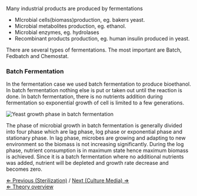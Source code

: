 Many industrial products are produced by fermentations

-   MIcrobial cells(biomass)production, eg. bakers yeast.
-   Microbial metabolites production, eg. ethanol.
-   Microbial enzymes, eg. hydrolases
-   Recombinant products production, eg. human insulin produced in
    yeast.

There are several types of fermentations. The most important are Batch,
Fedbatch and Chemostat.

### Batch Fermentation

In the fermentation case we used batch fermentation to produce
bioethanol. In batch fermentation nothing else is put or taken out until
the reaction is done. In batch fermentation, there is no nutrients
addition during fermentation so exponential growth of cell is limited to
a few generations.

![Yeast growth phase in batch fermentation](https://s3-us-west-2.amazonaws.com/labster/wiki/media/Growth_curve.png "Yeast growth phase in batch fermentation")

The phase of microbial growth in batch fermentation is generally divided
into four phase which are lag phase, log phase or exponential phase and
stationary phase. In lag phase, microbes are growing and adapting to new
environment so the biomass is not increasing significantly. During the
log phase, nutrient consumption is in maximum state hence maximum
biomass is achieved. Since it is a batch fermentation where no
additional nutrients was added, nutrient will be depleted and growth
rate decrease and becomes zero.

[⇐ Previous (Sterilization)](/wiki/Sterilization "wikilink") / [Next (Culture
Media) ⇒](/wiki/Culture_Media "wikilink")\
 [⇐ Theory overview](/wiki/Fermentation_Case "wikilink")

